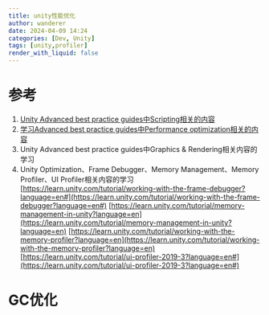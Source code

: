 ```yaml
---
title: unity性能优化
author: wanderer
date: 2024-04-09 14:24
categories: [Dev, Unity]
tags: [unity,profiler]
render_with_liquid: false
---
```


# 参考

1. [Unity Advanced best practice guides中Scripting相关的内容](https://docs.unity3d.com/2021.3/Documentation/Manual/best-practice-guides.html)
2. [学习Advanced best practice guides中Performance optimization相关的内容](https://learn.unity.com/tutorial/introduction-to-optimization-in-unity?language=en#)
3. Unity Advanced best practice guides中Graphics & Rendering相关内容的学习
4. Unity Optimization、Frame Debugger、Memory Management、Memory Profiler、UI Profiler相关内容的学习
    [https://learn.unity.com/tutorial/working-with-the-frame-debugger?language=en#](https://learn.unity.com/tutorial/working-with-the-frame-debugger?language=en#)
    [https://learn.unity.com/tutorial/memory-management-in-unity?language=en](https://learn.unity.com/tutorial/memory-management-in-unity?language=en)
    [https://learn.unity.com/tutorial/working-with-the-memory-profiler?language=en](https://learn.unity.com/tutorial/working-with-the-memory-profiler?language=en)
    [https://learn.unity.com/tutorial/ui-profiler-2019-3?language=en#](https://learn.unity.com/tutorial/ui-profiler-2019-3?language=en#)




# GC优化

